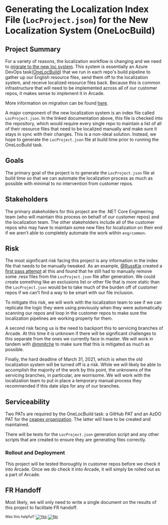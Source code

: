 # Generating the Localization Index File (`LocProject.json`) for the New Localization System (OneLocBuild)

## Project Summary
For a variety of reasons, the localization workflow is changing and we need to [migrate to the new loc system](https://github.com/dotnet/arcade/issues/6842).
This system is essentially an Azure DevOps task([OneLocBuild](https://ceapex.visualstudio.com/CEINTL/_wiki/wikis/CEINTL.wiki/107/Localization-with-OneLocBuild-Task))
that we run in each repo's build pipeline to gather up our English resource files, send them off to the localization system, and receive
localized resource files back. Because this is common infrastructure that will need to be implemented across all of our customer repos,
it makes sense to implement it in Arcade.

More information on migration can be found [here](https://ceapex.visualstudio.com/CEINTL/_wiki/wikis/CEINTL.wiki/1481/Migrating-out-of-SimpleLoc?anchor=ado-pipeline-creation-for-projects-hosted-in-github).

A major component of the new localization system is an index file called `LocProject.json`. In the linked documentation above, this file is
checked into the repository, which would require every single repo to maintain a list of all of their resource files that need to be localized
manually and make sure it stays in sync with their changes. This is a non-ideal solution. Instead, we hope to generate the `LocProject.json` file
at build time prior to running the OneLocBuild task.

## Goals
The primary goal of the project is to generate the `LocProject.json` file at build time so that we can automate the localization process
as much as possible with minimal to no intervention from customer repos.

## Stakeholders
The primary stakeholders for this project are the .NET Core Engineering team (who will maintain this process on
behalf of our customer repos) and the localization team. The other stakeholders include all of the customer repos who may have
to maintain some new files for localization on their end if we aren't able to completely automate the work within `eng/common`.

## Risk
The most significant risk facing this project is any information in the index file that needs to be manually tweaked. As an example,
[@RussKie](https://github.com/RussKie) created a [first pass attempt](https://github.com/dotnet/arcade/issues/6842#issuecomment-771963490)
at this and found that he still had to manually remove some .resx files from the `LocProject.json` file after generation. We could
create something like an exclusions list or other file that is *more* static than the `LocProject.json` would be to take much
of the burden off of customer repos if we can't find a way to be smart with our file inclusion.

To mitigate this risk, we will work with the localization team to see if we can replicate the logic they were using previously when they were
automatically scanning our repos and loop in the customer repos to make sure the localization pipelines are working properly for them.

A second risk facing us is the need to backport this to servicing branches of Arcade. At this time it is unknown if there will be significant
challenges to this separate from the ones we currently face in master. We will work in tandem with [@mmitche](http://github.com/mmitche)
to make sure that this is mitigated as much as possible.

Finally, the hard deadline of March 31, 2021, which is when the old localization system will be turned off is a risk. While we will likely
be able to accomplish the majority of the work by this point, the unknowns of the servicing branches, in particular, are worrisome. We will work
with the localization team to put in place a temporary manual process they recommended if this date slips for any of our branches.

## Serviceability
Two PATs are required by the OneLocBuild task: a GitHub PAT and an AzDO PAT for the [ceapex organization](https://dev.azure.com/ceapex).
The latter will have to be created and maintained.

There will be tests for the `LocProject.json` generation script and any other scripts that are created to ensure they are generating files
correctly.

### Rollout and Deployment
This project will be tested thoroughly in customer repos before we check it into Arcade. Once we do check it into Arcade, it will simply be rolled out
as a part of Arcade.

## FR Handoff
Most likely, we will only need to write a single document on the results of this project to facilitate FR handoff.

<!-- Begin Generated Content: Doc Feedback -->
<sub>Was this helpful? [![Yes](https://helix.dot.net/f/ip/5?p=Documentation%5CProjectDocs%5COneLocBuild%5Cone-pager.md)](https://helix.dot.net/f/p/5?p=Documentation%5CProjectDocs%5COneLocBuild%5Cone-pager.md) [![No](https://helix.dot.net/f/in)](https://helix.dot.net/f/n/5?p=Documentation%5CProjectDocs%5COneLocBuild%5Cone-pager.md)</sub>
<!-- End Generated Content-->
